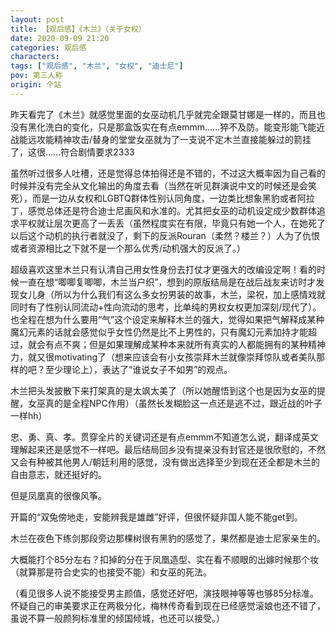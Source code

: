 ```yaml
---
layout: post
title: 【观后感】《木兰》（关于女权）
date: 2020-09-09 21:20
categories: 观后感
characters: 
tags: ["观后感", "木兰", "女权", "迪士尼"]
pov: 第三人称
origin: 个站
---
```


昨天看完了《木兰》就感觉里面的女巫动机几乎就完全跟莫甘娜是一样的，而且也没有黑化洗白的变化，只是那盒饭实在有点emmm……猝不及防。能变形能飞能近战能远攻能精神攻击/替身的堂堂女巫就为了一支说不定木兰直接能躲过的箭挂了，这很……符合剧情要求2333

虽然听过很多人吐槽，还是觉得总体拍得还是不错的，不过这大概率因为自己看的时候并没有完全从文化输出的角度去看（当然在听见群演说中文的时候还是会笑死），而是一边从女权和LGBTQ群体性别认同角度，一边类比想象黑豹或者阿拉丁，感觉总体还是符合迪士尼画风和水准的。尤其把女巫的动机设定成少数群体追求平权就让层次更高了一丢丢（虽然程度实在有限，毕竟只有她一个人，在她死了以后这个动机的执行者就没了，剩下的反派Rouran（柔然？楼兰？）人为了仇恨或者资源相比之下就不是一个那么优秀/动机强大的反派了。）

超级喜欢这里木兰只有认清自己用女性身份去打仗才更强大的改编设定啊！看的时候一直在想“唧唧复唧唧，木兰当户织”，想到的原版结局是在战后战友来访时才发现女儿身（所以为什么我们有这么多女扮男装的故事，木兰，梁祝，加上感情戏就同时有了性别认同流动+性向流动的思考，比单纯的男权女权更加深刻/现代了）。也全程在想为什么要用“气”这个设定来解释木兰的强大，觉得如果把气解释成某种魔幻元素的话就会感觉似乎女性仍然是比不上男性的，只有魔幻元素加持才能超过，就会有点不爽；但是如果理解成某种本来就所有真实的人都能拥有的某种精神力，就又很motivating了（想来应该会有小女孩崇拜木兰就像崇拜惊队或者美队那样的吧？至少理论上），表达了“谁说女子不如男”的观点。

木兰把头发披散下来打架真的是太飒太美了（所以她醒悟到这个也是因为女巫的提醒，女巫真的是全程NPC作用）（虽然长发糊脸这一点还是逃不过，跟近战的叶子一样hh）

忠、勇、真、孝。贯穿全片的关键词还是有点emmm不知道怎么说，翻译成英文理解起来还是感觉不一样吧。最后结局回乡没有提亲没有封官还是很欣慰的，不然又会有种被其他男人/朝廷利用的感觉，没有做出选择至少到现在还全都是木兰的自由意志，就还挺好的。

但是凤凰真的很像风筝。

开篇的“双兔傍地走，安能辨我是雄雌”好评，但很怀疑非国人能不能get到。

木兰在夜色下练剑那段旁边那棵树很有黑豹的感觉了，果然都是迪士尼家亲生的。

大概能打个85分左右？扣掉的分在于凤凰造型、实在看不顺眼的出嫁时候那个妆（就算那是符合史实的也接受不能）和女巫的死法。

（看见很多人说不能接受男主颜值，感觉还好吧，演技眼神等等也够85分标准。怀疑自己的审美要求正在两极分化，梅林传奇看到现在已经感觉滚娘也还不错了，虽说不算一般颜狗标准里的倾国倾城，也还可以接受。）